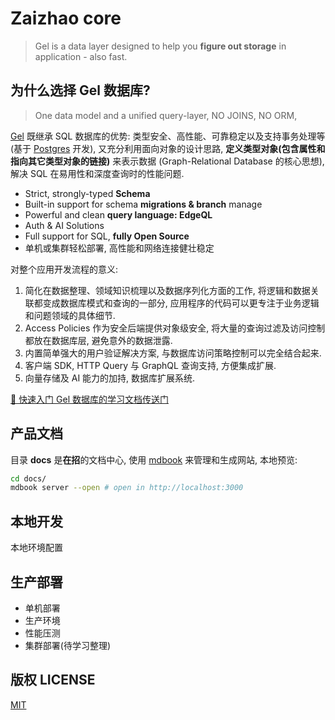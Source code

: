 # Zaizhao core

> Gel is a data layer designed to help you **figure out storage** in application - also fast.

## 为什么选择 Gel 数据库?

> One data model and a unified query-layer, NO JOINS, NO ORM, 

[Gel](https://geldata.com) 既继承 SQL 数据库的优势: 类型安全、高性能、可靠稳定以及支持事务处理等 (基于 [Postgres](https://www.postgresql.org/) 开发), 又充分利用面向对象的设计思路, **定义类型对象(包含属性和指向其它类型对象的链接)** 来表示数据 (Graph-Relational Database 的核心思想), 解决 SQL 在易用性和深度查询时的性能问题.

- Strict, strongly-typed **Schema**
- Built-in support for schema **migrations & branch** manage
- Powerful and clean **query language: EdgeQL**
- Auth & AI Solutions
- Full support for SQL, **fully Open Source**
- 单机或集群轻松部署, 高性能和网络连接健壮稳定

对整个应用开发流程的意义:

1. 简化在数据整理、领域知识梳理以及数据序列化方面的工作, 将逻辑和数据关联都变成数据库模式和查询的一部分, 应用程序的代码可以更专注于业务逻辑和问题领域的具体细节.
2. Access Policies 作为安全后端提供对象级安全, 将大量的查询过滤及访问控制都放在数据库层, 避免意外的数据泄露.
3. 内置简单强大的用户验证解决方案, 与数据库访问策略控制可以完全结合起来.
4. 客户端 SDK, HTTP Query 与 GraphQL 查询支持, 方便集成扩展.
5. 向量存储及 AI 能力的加持, 数据库扩展系统.

[📌 快速入门 Gel 数据库的学习文档传送门](https://zaizhao.github.io/core/gel/index.html)

## 产品文档

目录 **docs** 是**在招**的文档中心, 使用 [mdbook](https://rust-lang.github.io/mdBook/) 来管理和生成网站, 本地预览:

```bash
cd docs/
mdbook server --open # open in http://localhost:3000
```

## 本地开发

本地环境配置

## 生产部署

- 单机部署
- 生产环境
- 性能压测
- 集群部署(待学习整理)

## 版权 LICENSE

[MIT](./LICENSE)






